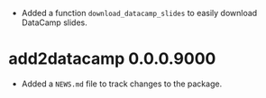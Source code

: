 * Added a function `download_datacamp_slides` to easily download DataCamp slides.

# add2datacamp 0.0.0.9000

* Added a `NEWS.md` file to track changes to the package.
